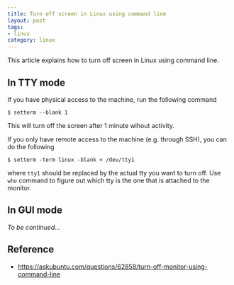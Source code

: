 ```yaml
---
title: Turn off screen in Linux using command line
layout: post
tags:
- linux
category: linux
---
```


This article explains how to turn off screen in Linux using command line.

<!--more-->

## In TTY mode

If you have physical access to the machine, run the following command
```
$ setterm --blank 1
```
This will turn off the screen after 1 minute wihout activity.

If you only have remote access to the machine (e.g. through SSH), you can do the following
```
$ setterm -term linux -blank < /dev/tty1
```
where `tty1` should be replaced by the actual tty you want to turn off. Use `who` command to figure out which tty is the one that is attached to the monitor.

## In GUI mode
_To be continued..._

## Reference
* https://askubuntu.com/questions/62858/turn-off-monitor-using-command-line
